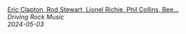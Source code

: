 <!--2024-05-03 00:52:49-->
<div class="yb">
  <a class="nodecor" href="/index.html?rok/eric_clapton_rod_stewart_lionel_richie_phil_collins_bee_gees_-_soft_rock_ballads_70s_80s_90s">
    <img class="preview" data-videoid="CxWWKXIkfW4" src="https://i4.ytimg.com/vi/CxWWKXIkfW4/hqdefault.jpg" align="middle" alt="">
  </a>
  <div class="inlbl text">
    <a class="nodecor" href="/index.html?rok/eric_clapton_rod_stewart_lionel_richie_phil_collins_bee_gees_-_soft_rock_ballads_70s_80s_90s">Eric Clapton, Rod Stewart, Lionel Richie, Phil Collins, Bee...</a><br>
    <i class="smaller2">Driving Rock Music</i><br>
    <i class="smaller3">2024-05-03</i>
  </div>
</div>

